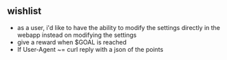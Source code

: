 ## wishlist

 * as a user, i'd like to have the ability to modify the settings directly in the webapp instead on modifying the settings
 * give a reward when $GOAL is reached
 * If User-Agent ~= curl reply with a json of the points 
